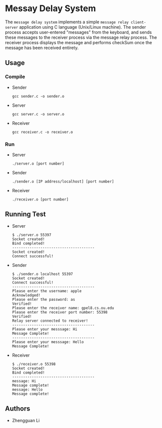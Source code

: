 # Messay Delay System

The `message delay system` implements a simple `message relay client-server` application using C language (Unix/Linux machine). The sender process accepts user-entered "messages" from the keyboard, and sends these messages to the receiver process via the message relay process. The receiver process displays the message and performs checkSum once the message has been received entirety.

## Usage

### Compile

- Sender
    ```
    gcc sender.c -o sender.o
    ```

- Server
    ```
    gcc server.c -o server.o
    ```

- Receiver
    ```
    gcc receiver.c -o receiver.o
    ```

### Run

- Server
    ```
    ./server.o [port number]
    ```

- Sender
    ```
    ./sender.o [IP address/localhost] [port number]
    ```


- Receiver
    ```
    ./receiver.o [port number]
    ```

## Running Test

- Server
    ```
    $ ./server.o 55397
    Socket created!
    Bind completed!
    --------------------------------------
    Socket created!
    Connect successful!
    ```

- Sender
    ```
    $ ./sender.o localhost 55397
    Socket created!
    Connect successful!
    --------------------------------------
    Please enter the username: apple
    Acknowledged!
    Please enter the password: as
    Verified!
    Please enter the receiver name: gpel8.cs.ou.edu
    Please enter the receiver port number: 55398
    Verified!
    Relay server connected to receiver!
    --------------------------------------
    Please enter your messsage: Hi
    Message Complete!
    --------------------------------------
    Please enter your messsage: Hello
    Message Complete!
    ```

- Receiver
    ```
    $ ./receiver.o 55398
    Socket created!
    Bind completed!
    --------------------------------------
    message: Hi
    Message complete!
    message: Hello
    Message complete!
    ```

## Authors

- Zhengguan Li